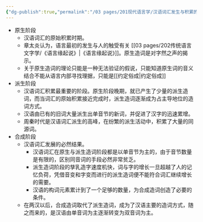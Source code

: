 ```yaml
---
{"dg-publish":true,"permalink":"/03 pages/201现代语言学/汉语词汇发生与积累的三个阶段/","created":"2024-12-02T19:03:24.318+08:00","updated":"2025-03-02T18:56:57.240+08:00"}
---
```


- 原生阶段
	- 汉语词汇的原始积累时期。
	- 章太炎认为，语言最初的发生与人的触受有关 [[03 pages/202传统语言文字学/《语言缘起说》\|《语言缘起说》]]。原生造词是对字然之声的揭示。
	- 关于原生造词的理论只能是一种无法验证的假说，只能知道原生词的音义结合不能从语言内部寻找理据，只能是[[约定俗成\|约定俗成]]
- 派生阶段
	- 汉语词汇积累最重要的阶段。原生阶段晚期，就已产生了少量的派生造词，而当词汇的原始积累接近完成时，派生造词逐渐成为占主导地位的造词方式。
	- 汉语由已有的旧词大量派生出单音节的新词，并促进了汉字的迅速累增。
	- 周秦时代是汉语词汇派生的高峰，在纷繁的派生活动中，积累了大量的同源词。
- 合成阶段
	- 汉语词汇发展的必然结果。
		- 汉语词汇在原生与派生造词阶段都是以单音节为主的，由于音节数量是有限的，区别同音词的手段必然非常贫乏。
		- 派生造词阶段的孳乳造字速度机快，词与字的增长一旦超越了人的记忆负荷，凭借音变和字变而进行的派生造词便不能符合词汇继续增长的需要。
		- 汉语的构词元素累计到了一个足够的数量，为合成造词创造了必要的条件。
	- 在两汉以后，合成造词取代了派生造词，成为了汉语主要的造词方式，随之而来的，是汉语由单音词为主逐渐转变为双音词为主。